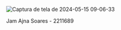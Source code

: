 ![Captura de tela de 2024-05-15 09-06-33](https://github.com/Professor-Augusto-Baffa/COLLEGE_CLASH/assets/8205907/9b5d59a6-82ea-4c02-9cf1-d2d3097c33f3)

Jam Ajna Soares - 2211689
